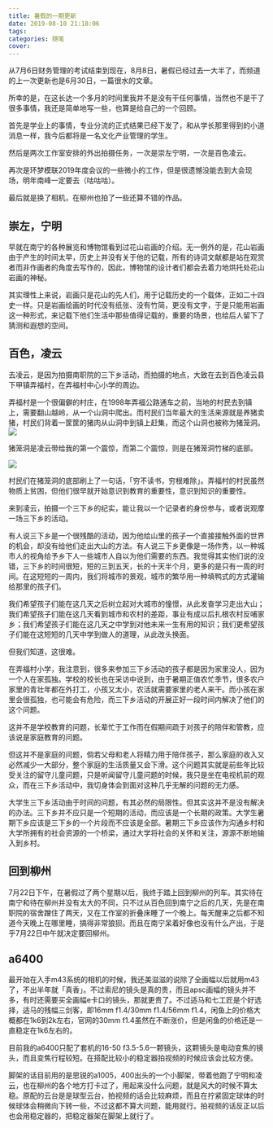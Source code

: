 ```yaml
---
title: 暑假的一期更新
date: 2019-08-10 21:18:06
tags:
categories: 随笔
cover:
---
```


从7月6日财务管理的考试结束到现在，8月8日，暑假已经过去一大半了，而频道的上一次更新也是6月30日，一篇很水的文章。

所幸的是，在这长达一个多月的时间里我并不是没有干任何事情，当然也不是干了很多事情，我还是简单地写一些，也算是给自己的一个回顾。

首先是学业上的事情，专业分流的正式结果已经下发了，和从学长那里得到的小道消息一样，我今后都将是一名文化产业管理的学生。

然后是两次工作室安排的外出拍摄任务，一次是崇左宁明，一次是百色凌云。

再次是环梦模联2019年度会议的一些微小的工作，但是很遗憾没能去到大会现场，明年南峰一定要去（咕咕咕）。

最后就是换了相机，在柳州也拍了一些还算不错的作品。

## 崇左，宁明

早就在南宁的各种展览和博物馆看到过花山岩画的介绍。无一例外的是，花山岩画由于产生的时间太早，历史上并没有关于他的记载，所有的诗词文献都是站在观赏者而非作画者的角度去写作的，因此，博物馆的设计者们都会去着力地烘托处花山岩画的神秘。

其实理性上来说，岩画只是花山的先人们，用于记载历史的一个载体，正如二十四史一样。只是岩画绘画的时代没有纸张、没有竹简，更没有文字，于是只能用岩画这一种形式，来记载下他们生活中那些值得记载的，重要的场景，也给后人留下了猜测和遐想的空间。

## 百色，凌云

去凌云，是因为拍摄南职院的三下乡活动，而拍摄的地点，大致在去到百色凌云县下甲镇弄福村，在弄福村中心小学的周边。

弄福村是一个很偏僻的村庄，在1998年弄福公路通车之前，当地的村民去到镇上，需要翻山越岭，从一个山洞中爬出。而村民们当年最大的生活来源就是养猪卖猪，村民们背着一筐筐的猪肉从山洞中到镇上赶集，而这个山洞也被称为猪笼洞。
![](https://imgur.lzmun.com/picgo/20190809224617.jfif)

猪笼洞是凌云带给我的第一个震惊，而第二个震惊，则是在猪笼洞竹梯的底部。

![](https://imgur.lzmun.com/picgo/20190809224610.jfif_itp)

村民们在猪笼洞的底部刷上了一句话，「穷不读书，穷根难除」。弄福村的村民虽然物质上贫困，但他们很早就开始意识到教育的重要性，意识到知识的重要性。

来到凌云，拍摄一个三下乡的纪实，能让我以一个记录者的身份参与，或者说观摩一场三下乡的活动。

有人说三下乡是一个很残酷的活动，因为他给山里的孩子一个直接接触外面的世界的机会，却没有给他们走出大山的方法。有人说三下乡更像是一场作秀，以一种城市人的视角给予乡下人一些城市人自以为他们需要的东西。我觉得其实他们说的没错，三下乡的时间很短，短的三到五天，长的十天半个月，更多的是只有一周的时间。在这短短的一周内，我们将城市的景观，城市的繁华用一种填鸭式的方式灌输给那里的孩子们。

我们希望孩子们能在这几天之后树立起对大城市的憧憬，从此发奋学习走出大山；我们希望孩子们能在这几天看到城市和农村的差距，事业有成以后扎根农村反哺家乡；我们希望孩子们能在这几天之中学到对他未来一生有用的知识；我们更希望孩子们能在这短短的几天中学到做人的道理，从此改头换面。

但我们知道，这很难。

在弄福村小学，我注意到，很多来参加三下乡活动的孩子都是因为家里没人，因为一个人在家孤独。学校的校长也在采访中说到，由于暑期正值农忙季节，很多农户家里的青壮年都在外打工，小孩又太小，农活就需要家里的老人来干。而小孩在家里会很孤独，也可能会有危险，而三下乡活动的开展正好一段时间内解决了他们的这个问题。

这并不是学校教育的问题，长辈忙于工作而在假期间疏于对孩子的陪伴和管教，应该说是家庭教育的问题。

但这并不是家庭的问题，倘若父母和老人将精力用于陪伴孩子，那么家庭的收入又必然减少一大部分，整个家庭的生活质量又会下滑。这个问题其实就是前些年比较受关注的留守儿童问题，只是听闻留守儿童问题的时候，我只是坐在电视机前的观众，而在三下乡活动中，我切身体会到面对这种几乎无解的问题的无力感。

大学生三下乡活动由于时间的问题，有其必然的局限性。但其实这并不是没有解决的办法。三下乡并不应只是一个短期的活动，而应该是一个长期的政策。大学生暑期下乡应该是三下乡的一个片段而不应该是全部。暑期三下乡应该作为沟通乡村和大学所拥有的社会资源的一个桥梁，通过大学将社会的关怀和关注，源源不断地输入到乡村。

## 回到柳州

7月22日下午，在暑假过了两个星期以后，我终于踏上回到柳州的列车。其实待在南宁和待在柳州并没有太大的不同，只不过从百色回到南宁之后的几天，先是在南职院的宿舍蹭住了两天，又在工作室的折叠床睡了一个晚上。每天醒来之后都不知道今天晚上在哪里睡，搞得非常狼狈。而且在南宁呆着好像也没有什么产出，于是乎7月22日中午就决定要回柳州。

## a6400

最开始在入手m43系统的相机的时候，我还美滋滋的说除了全画幅以后就用m43了，不出半年就「真香」。不过索尼的镜头是真的贵，而且apsc画幅的镜头并不多，有时还需要买全画幅e卡口的镜头，那就更贵了。不过适马和七工匠是个好选择，适马的残幅三剑客，即16mm f1.4/30mm f1.4/56mm f1.4，闲鱼上的价格大概都在1k6到2k左右，官网的30mm f1.4虽然在不断涨价，但是闲鱼的价格还是一直稳定在1k6左右的。

目前我的a6400只配了套机的16-50 f3.5-5.6一颗镜头，这颗镜头是电动变焦的镜头，而且变焦行程较短。在搭配比较小的稳定器拍视频的时候应该会比较方便。

脚架的话目前用的是思锐的a1005，400出头的一个小脚架，带着他跑了宁明和凌云，也在柳州的各个地方打卡过了，用起来没什么问题，就是风大的时候不算太稳。原配的云台是是球型云台，拍视频的话会比较麻烦，而且在拧紧固定球体的时候球体会稍微向下转一些，不过这都不算大问题，能用就行。拍视频的话反正以后也会用稳定器的，把稳定器架在脚架上就行了。

